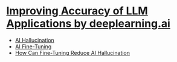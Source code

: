 # [Improving Accuracy of LLM Applications by deeplearning.ai](https://www.deeplearning.ai/short-courses/improving-accuracy-of-llm-applications/)

- [AI Hallucination](https://codebitwave.com/artificial-intelligence-101-ai-hallucination/)
- [AI Fine-Tuning](https://codebitwave.com/artificial-intelligence-101-ai-fine-tuning/)
- [How Can Fine-Tuning Reduce AI Hallucination](https://codebitwave.com/artificial-intelligence-101-how-can-fine-tuning-reduce-ai-hallucination/)
